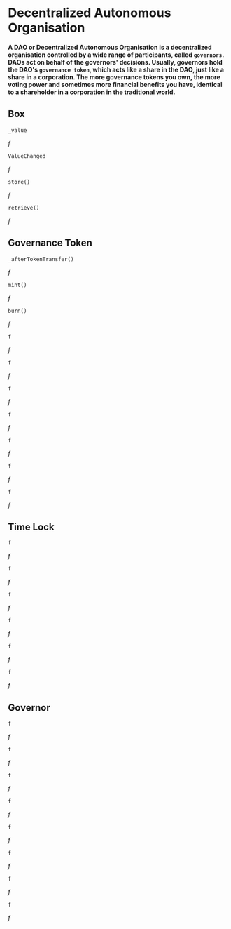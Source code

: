 # Decentralized Autonomous Organisation
**A DAO or Decentralized Autonomous Organisation is a decentralized organisation controlled by a wide range of participants, called `governors`. DAOs act on behalf of the governors' decisions. Usually, governors hold the DAO's `governance token`, which acts like a share in the DAO, just like a share in a corporation. The more governance tokens you own, the more voting power and sometimes more financial benefits you have, identical to a shareholder in a corporation in the traditional world.**

## Box

```
_value
```
*f*

```
ValueChanged
```
*f*

```
store()
```
*f*

```
retrieve()
```
*f*

## Governance Token

```
_afterTokenTransfer()
```
*f*

```
mint()
```
*f*

```
burn()
```
*f*

```
f
```
*f*

```
f
```
*f*

```
f
```
*f*

```
f
```
*f*

```
f
```
*f*

```
f
```
*f*

```
f
```
*f*

## Time Lock

```
f
```
*f*

```
f
```
*f*

```
f
```
*f*

```
f
```
*f*

```
f
```
*f*

```
f
```
*f*

## Governor

```
f
```
*f*

```
f
```
*f*

```
f
```
*f*

```
f
```
*f*

```
f
```
*f*

```
f
```
*f*

```
f
```
*f*

```
f
```
*f*
